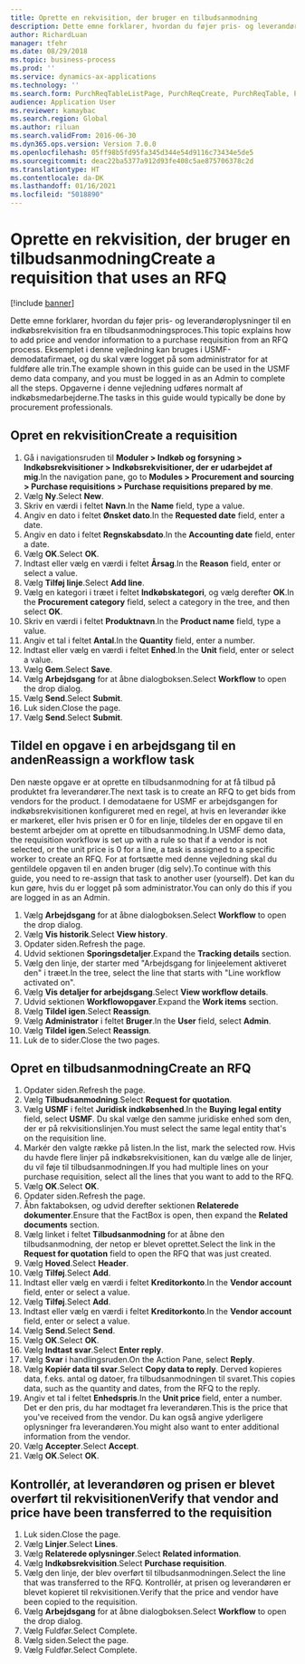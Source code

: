 ```yaml
---
title: Oprette en rekvisition, der bruger en tilbudsanmodning
description: Dette emne forklarer, hvordan du føjer pris- og leverandøroplysninger til en indkøbsrekvisition fra en tilbudsanmodningsproces.
author: RichardLuan
manager: tfehr
ms.date: 08/29/2018
ms.topic: business-process
ms.prod: ''
ms.service: dynamics-ax-applications
ms.technology: ''
ms.search.form: PurchReqTableListPage, PurchReqCreate, PurchReqTable, PurchReqLineRelatedDocuments, EcoResCategorySingleLookup, PurchReqWorkflowDropDialog, WorkflowSubmitDialog, WorkflowStatus, WorkflowWorkItemActionDialog, WorkflowUserListLookup, PurchReqCopyRFQ, SysDataAreaSelectLookup, PurchRFQCaseTable, PurchRFQEditLines, PurchRFQReplyTable, UnitOfMeasureLookup
audience: Application User
ms.reviewer: kamaybac
ms.search.region: Global
ms.author: riluan
ms.search.validFrom: 2016-06-30
ms.dyn365.ops.version: Version 7.0.0
ms.openlocfilehash: 05ff98b5fd95fa345d344e54d9116c73434e5de5
ms.sourcegitcommit: deac22ba5377a912d93fe408c5ae875706378c2d
ms.translationtype: HT
ms.contentlocale: da-DK
ms.lasthandoff: 01/16/2021
ms.locfileid: "5018890"
---
```

# <a name="create-a-requisition-that-uses-an-rfq"></a><span data-ttu-id="6636a-103">Oprette en rekvisition, der bruger en tilbudsanmodning</span><span class="sxs-lookup"><span data-stu-id="6636a-103">Create a requisition that uses an RFQ</span></span>

[!include [banner](../../includes/banner.md)]

<span data-ttu-id="6636a-104">Dette emne forklarer, hvordan du føjer pris- og leverandøroplysninger til en indkøbsrekvisition fra en tilbudsanmodningsproces.</span><span class="sxs-lookup"><span data-stu-id="6636a-104">This topic explains how to add price and vendor information to a purchase requisition from an RFQ process.</span></span> <span data-ttu-id="6636a-105">Eksemplet i denne vejledning kan bruges i USMF-demodatafirmaet, og du skal være logget på som administrator for at fuldføre alle trin.</span><span class="sxs-lookup"><span data-stu-id="6636a-105">The example shown in this guide can be used in the USMF demo data company, and you must be logged in as an Admin to complete all the steps.</span></span> <span data-ttu-id="6636a-106">Opgaverne i denne vejledning udføres normalt af indkøbsmedarbejderne.</span><span class="sxs-lookup"><span data-stu-id="6636a-106">The tasks in this guide would typically be done by procurement professionals.</span></span>


## <a name="create-a-requisition"></a><span data-ttu-id="6636a-107">Opret en rekvisition</span><span class="sxs-lookup"><span data-stu-id="6636a-107">Create a requisition</span></span>
1. <span data-ttu-id="6636a-108">Gå i navigationsruden til **Moduler > Indkøb og forsyning > Indkøbsrekvisitioner > Indkøbsrekvisitioner, der er udarbejdet af mig**.</span><span class="sxs-lookup"><span data-stu-id="6636a-108">In the navigation pane, go to **Modules > Procurement and sourcing > Purchase requisitions > Purchase requisitions prepared by me**.</span></span>
2. <span data-ttu-id="6636a-109">Vælg **Ny**.</span><span class="sxs-lookup"><span data-stu-id="6636a-109">Select **New**.</span></span>
3. <span data-ttu-id="6636a-110">Skriv en værdi i feltet **Navn**.</span><span class="sxs-lookup"><span data-stu-id="6636a-110">In the **Name** field, type a value.</span></span>
4. <span data-ttu-id="6636a-111">Angiv en dato i feltet **Ønsket dato**.</span><span class="sxs-lookup"><span data-stu-id="6636a-111">In the **Requested date** field, enter a date.</span></span>
5. <span data-ttu-id="6636a-112">Angiv en dato i feltet **Regnskabsdato**.</span><span class="sxs-lookup"><span data-stu-id="6636a-112">In the **Accounting date** field, enter a date.</span></span>
6. <span data-ttu-id="6636a-113">Vælg **OK**.</span><span class="sxs-lookup"><span data-stu-id="6636a-113">Select **OK**.</span></span>
7. <span data-ttu-id="6636a-114">Indtast eller vælg en værdi i feltet **Årsag**.</span><span class="sxs-lookup"><span data-stu-id="6636a-114">In the **Reason** field, enter or select a value.</span></span>
8. <span data-ttu-id="6636a-115">Vælg **Tilføj linje**.</span><span class="sxs-lookup"><span data-stu-id="6636a-115">Select **Add line**.</span></span>
9. <span data-ttu-id="6636a-116">Vælg en kategori i træet i feltet **Indkøbskategori**, og vælg derefter **OK**.</span><span class="sxs-lookup"><span data-stu-id="6636a-116">In the **Procurement category** field, select a category in the tree, and then select **OK**.</span></span>
10. <span data-ttu-id="6636a-117">Skriv en værdi i feltet **Produktnavn**.</span><span class="sxs-lookup"><span data-stu-id="6636a-117">In the **Product name** field, type a value.</span></span>
11. <span data-ttu-id="6636a-118">Angiv et tal i feltet **Antal**.</span><span class="sxs-lookup"><span data-stu-id="6636a-118">In the **Quantity** field, enter a number.</span></span>
12. <span data-ttu-id="6636a-119">Indtast eller vælg en værdi i feltet **Enhed**.</span><span class="sxs-lookup"><span data-stu-id="6636a-119">In the **Unit** field, enter or select a value.</span></span>
13. <span data-ttu-id="6636a-120">Vælg **Gem**.</span><span class="sxs-lookup"><span data-stu-id="6636a-120">Select **Save**.</span></span>
14. <span data-ttu-id="6636a-121">Vælg **Arbejdsgang** for at åbne dialogboksen.</span><span class="sxs-lookup"><span data-stu-id="6636a-121">Select **Workflow** to open the drop dialog.</span></span>
15. <span data-ttu-id="6636a-122">Vælg **Send**.</span><span class="sxs-lookup"><span data-stu-id="6636a-122">Select **Submit**.</span></span>
16. <span data-ttu-id="6636a-123">Luk siden.</span><span class="sxs-lookup"><span data-stu-id="6636a-123">Close the page.</span></span>
17. <span data-ttu-id="6636a-124">Vælg **Send**.</span><span class="sxs-lookup"><span data-stu-id="6636a-124">Select **Submit**.</span></span>

## <a name="reassign-a-workflow-task"></a><span data-ttu-id="6636a-125">Tildel en opgave i en arbejdsgang til en anden</span><span class="sxs-lookup"><span data-stu-id="6636a-125">Reassign a workflow task</span></span>
<span data-ttu-id="6636a-126">Den næste opgave er at oprette en tilbudsanmodning for at få tilbud på produktet fra leverandører.</span><span class="sxs-lookup"><span data-stu-id="6636a-126">The next task is to create an RFQ to get bids from vendors for the product.</span></span> <span data-ttu-id="6636a-127">I demodataene for USMF er arbejdsgangen for indkøbsrekvisitionen konfigureret med en regel, at hvis en leverandør ikke er markeret, eller hvis prisen er 0 for en linje, tildeles der en opgave til en bestemt arbejder om at oprette en tilbudsanmodning.</span><span class="sxs-lookup"><span data-stu-id="6636a-127">In USMF demo data, the requisition workflow is set up with a rule so that if a vendor is not selected, or the unit price is 0 for a line, a task is assigned to a specific worker to create an RFQ.</span></span> <span data-ttu-id="6636a-128">For at fortsætte med denne vejledning skal du gentildele opgaven til en anden bruger (dig selv).</span><span class="sxs-lookup"><span data-stu-id="6636a-128">To continue with this guide, you need to re-assign that task to another user (yourself).</span></span> <span data-ttu-id="6636a-129">Det kan du kun gøre, hvis du er logget på som administrator.</span><span class="sxs-lookup"><span data-stu-id="6636a-129">You can only do this if you are logged in as an Admin.</span></span>  

1. <span data-ttu-id="6636a-130">Vælg **Arbejdsgang** for at åbne dialogboksen.</span><span class="sxs-lookup"><span data-stu-id="6636a-130">Select **Workflow** to open the drop dialog.</span></span>
2. <span data-ttu-id="6636a-131">Vælg **Vis historik**.</span><span class="sxs-lookup"><span data-stu-id="6636a-131">Select **View history**.</span></span>
3. <span data-ttu-id="6636a-132">Opdater siden.</span><span class="sxs-lookup"><span data-stu-id="6636a-132">Refresh the page.</span></span>
4. <span data-ttu-id="6636a-133">Udvid sektionen **Sporingsdetaljer**.</span><span class="sxs-lookup"><span data-stu-id="6636a-133">Expand the **Tracking details** section.</span></span>
5. <span data-ttu-id="6636a-134">Vælg den linje, der starter med "Arbejdsgang for linjeelement aktiveret den" i træet.</span><span class="sxs-lookup"><span data-stu-id="6636a-134">In the tree, select the line that starts with "Line workflow activated on".</span></span>
6. <span data-ttu-id="6636a-135">Vælg **Vis detaljer for arbejdsgang**.</span><span class="sxs-lookup"><span data-stu-id="6636a-135">Select **View workflow details**.</span></span>
7. <span data-ttu-id="6636a-136">Udvid sektionen **Workflowopgaver**.</span><span class="sxs-lookup"><span data-stu-id="6636a-136">Expand the **Work items** section.</span></span>
8. <span data-ttu-id="6636a-137">Vælg **Tildel igen**.</span><span class="sxs-lookup"><span data-stu-id="6636a-137">Select **Reassign**.</span></span>
9. <span data-ttu-id="6636a-138">Vælg **Administrator** i feltet **Bruger**.</span><span class="sxs-lookup"><span data-stu-id="6636a-138">In the **User** field, select **Admin**.</span></span>
10. <span data-ttu-id="6636a-139">Vælg **Tildel igen**.</span><span class="sxs-lookup"><span data-stu-id="6636a-139">Select **Reassign**.</span></span>
11. <span data-ttu-id="6636a-140">Luk de to sider.</span><span class="sxs-lookup"><span data-stu-id="6636a-140">Close the two pages.</span></span>

## <a name="create-an-rfq"></a><span data-ttu-id="6636a-141">Opret en tilbudsanmodning</span><span class="sxs-lookup"><span data-stu-id="6636a-141">Create an RFQ</span></span>

1. <span data-ttu-id="6636a-142">Opdater siden.</span><span class="sxs-lookup"><span data-stu-id="6636a-142">Refresh the page.</span></span>
2. <span data-ttu-id="6636a-143">Vælg **Tilbudsanmodning**.</span><span class="sxs-lookup"><span data-stu-id="6636a-143">Select **Request for quotation**.</span></span>
3. <span data-ttu-id="6636a-144">Vælg **USMF** i feltet **Juridisk indkøbsenhed**.</span><span class="sxs-lookup"><span data-stu-id="6636a-144">In the **Buying legal entity** field, select **USMF**.</span></span> <span data-ttu-id="6636a-145">Du skal vælge den samme juridiske enhed som den, der er på rekvisitionslinjen.</span><span class="sxs-lookup"><span data-stu-id="6636a-145">You must select the same legal entity that's on the requisition line.</span></span>  
4. <span data-ttu-id="6636a-146">Markér den valgte række på listen.</span><span class="sxs-lookup"><span data-stu-id="6636a-146">In the list, mark the selected row.</span></span> <span data-ttu-id="6636a-147">Hvis du havde flere linjer på indkøbsrekvisitionen, kan du vælge alle de linjer, du vil føje til tilbudsanmodningen.</span><span class="sxs-lookup"><span data-stu-id="6636a-147">If you had multiple lines on your purchase requisition, select all the lines that you want to add to the RFQ.</span></span>  
5. <span data-ttu-id="6636a-148">Vælg **OK**.</span><span class="sxs-lookup"><span data-stu-id="6636a-148">Select **OK**.</span></span>
6. <span data-ttu-id="6636a-149">Opdater siden.</span><span class="sxs-lookup"><span data-stu-id="6636a-149">Refresh the page.</span></span>
7. <span data-ttu-id="6636a-150">Åbn faktaboksen, og udvid derefter sektionen **Relaterede dokumenter**.</span><span class="sxs-lookup"><span data-stu-id="6636a-150">Ensure that the FactBox is open, then expand the **Related documents** section.</span></span>
8. <span data-ttu-id="6636a-151">Vælg linket i feltet **Tilbudsanmodning** for at åbne den tilbudsanmodning, der netop er blevet oprettet.</span><span class="sxs-lookup"><span data-stu-id="6636a-151">Select the link in the **Request for quotation** field to open the RFQ that was just created.</span></span>
9. <span data-ttu-id="6636a-152">Vælg **Hoved**.</span><span class="sxs-lookup"><span data-stu-id="6636a-152">Select **Header**.</span></span>
10. <span data-ttu-id="6636a-153">Vælg **Tilføj**.</span><span class="sxs-lookup"><span data-stu-id="6636a-153">Select **Add**.</span></span>
11. <span data-ttu-id="6636a-154">Indtast eller vælg en værdi i feltet **Kreditorkonto**.</span><span class="sxs-lookup"><span data-stu-id="6636a-154">In the **Vendor account** field, enter or select a value.</span></span>
12. <span data-ttu-id="6636a-155">Vælg **Tilføj**.</span><span class="sxs-lookup"><span data-stu-id="6636a-155">Select **Add**.</span></span>
13. <span data-ttu-id="6636a-156">Indtast eller vælg en værdi i feltet **Kreditorkonto**.</span><span class="sxs-lookup"><span data-stu-id="6636a-156">In the **Vendor account** field, enter or select a value.</span></span>
14. <span data-ttu-id="6636a-157">Vælg **Send**.</span><span class="sxs-lookup"><span data-stu-id="6636a-157">Select **Send**.</span></span>
15. <span data-ttu-id="6636a-158">Vælg **OK**.</span><span class="sxs-lookup"><span data-stu-id="6636a-158">Select **OK**.</span></span>
16. <span data-ttu-id="6636a-159">Vælg **Indtast svar**.</span><span class="sxs-lookup"><span data-stu-id="6636a-159">Select **Enter reply**.</span></span>
17. <span data-ttu-id="6636a-160">Vælg **Svar** i handlingsruden.</span><span class="sxs-lookup"><span data-stu-id="6636a-160">On the Action Pane, select **Reply**.</span></span>
18. <span data-ttu-id="6636a-161">Vælg **Kopiér data til svar**.</span><span class="sxs-lookup"><span data-stu-id="6636a-161">Select **Copy data to reply**.</span></span> <span data-ttu-id="6636a-162">Derved kopieres data, f.eks. antal og datoer, fra tilbudsanmodningen til svaret.</span><span class="sxs-lookup"><span data-stu-id="6636a-162">This copies data, such as the quantity and dates, from the RFQ to the reply.</span></span>  
19. <span data-ttu-id="6636a-163">Angiv et tal i feltet **Enhedspris**.</span><span class="sxs-lookup"><span data-stu-id="6636a-163">In the **Unit price** field, enter a number.</span></span> <span data-ttu-id="6636a-164">Det er den pris, du har modtaget fra leverandøren.</span><span class="sxs-lookup"><span data-stu-id="6636a-164">This is the price that you've received from the vendor.</span></span> <span data-ttu-id="6636a-165">Du kan også angive yderligere oplysninger fra leverandøren.</span><span class="sxs-lookup"><span data-stu-id="6636a-165">You might also want to enter additional information from the vendor.</span></span>  
20. <span data-ttu-id="6636a-166">Vælg **Accepter**.</span><span class="sxs-lookup"><span data-stu-id="6636a-166">Select **Accept**.</span></span>
21. <span data-ttu-id="6636a-167">Vælg **OK**.</span><span class="sxs-lookup"><span data-stu-id="6636a-167">Select **OK**.</span></span>

## <a name="verify-that-vendor-and-price-have-been-transferred-to-the-requisition"></a><span data-ttu-id="6636a-168">Kontrollér, at leverandøren og prisen er blevet overført til rekvisitionen</span><span class="sxs-lookup"><span data-stu-id="6636a-168">Verify that vendor and price have been transferred to the requisition</span></span>
1. <span data-ttu-id="6636a-169">Luk siden.</span><span class="sxs-lookup"><span data-stu-id="6636a-169">Close the page.</span></span>
2. <span data-ttu-id="6636a-170">Vælg **Linjer**.</span><span class="sxs-lookup"><span data-stu-id="6636a-170">Select **Lines**.</span></span>
3. <span data-ttu-id="6636a-171">Vælg **Relaterede oplysninger**.</span><span class="sxs-lookup"><span data-stu-id="6636a-171">Select **Related information**.</span></span>
4. <span data-ttu-id="6636a-172">Vælg **Indkøbsrekvisition**.</span><span class="sxs-lookup"><span data-stu-id="6636a-172">Select **Purchase requisition**.</span></span>
5. <span data-ttu-id="6636a-173">Vælg den linje, der blev overført til tilbudsanmodningen.</span><span class="sxs-lookup"><span data-stu-id="6636a-173">Select the line that was transferred to the RFQ.</span></span> <span data-ttu-id="6636a-174">Kontrollér, at prisen og leverandøren er blevet kopieret til rekvisitionen.</span><span class="sxs-lookup"><span data-stu-id="6636a-174">Verify that the price and vendor have been copied to the requisition.</span></span>  
6. <span data-ttu-id="6636a-175">Vælg **Arbejdsgang** for at åbne dialogboksen.</span><span class="sxs-lookup"><span data-stu-id="6636a-175">Select **Workflow** to open the drop dialog.</span></span>
7. <span data-ttu-id="6636a-176">Vælg Fuldfør.</span><span class="sxs-lookup"><span data-stu-id="6636a-176">Select Complete.</span></span>
8. <span data-ttu-id="6636a-177">Vælg siden.</span><span class="sxs-lookup"><span data-stu-id="6636a-177">Select the page.</span></span>
9. <span data-ttu-id="6636a-178">Vælg Fuldfør.</span><span class="sxs-lookup"><span data-stu-id="6636a-178">Select Complete.</span></span>

